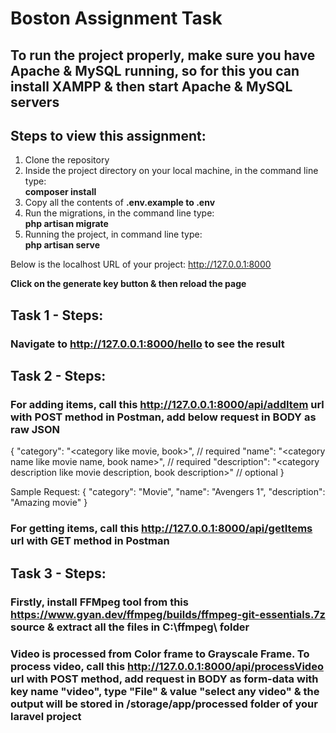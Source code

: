 # Boston Assignment Task

## To run the project properly, make sure you have Apache & MySQL running, so for this you can install XAMPP & then start Apache & MySQL servers

## Steps to view this assignment:
1) Clone the repository
2) Inside the project directory on your local machine, in the command line type:<br>
**composer install**
3) Copy all the contents of **.env.example to .env**
4) Run the migrations, in the command line type:<br>
**php artisan migrate**
3) Running the project, in command line type:<br>
**php artisan serve**

Below is the localhost URL of your project:
http://127.0.0.1:8000

**Click on the generate key button & then reload the page**

## Task 1 - Steps:
### Navigate to http://127.0.0.1:8000/hello to see the result

## Task 2 - Steps:
### For adding items, call this http://127.0.0.1:8000/api/addItem url with POST method in Postman, add below request in BODY as raw JSON
{
    "category": "<category like movie, book>", // required
    "name": "<category name like movie name, book name>", // required
    "description": "<category description like movie description, book description>" // optional
}

Sample Request:
{
    "category": "Movie",
    "name": "Avengers 1",
    "description": "Amazing movie"
}
### For getting items, call this http://127.0.0.1:8000/api/getItems url with GET method in Postman

## Task 3 - Steps:
### Firstly, install FFMpeg tool from this https://www.gyan.dev/ffmpeg/builds/ffmpeg-git-essentials.7z source & extract all the files in C:\ffmpeg\ folder
### Video is processed from Color frame to Grayscale Frame. To process video, call this http://127.0.0.1:8000/api/processVideo url with POST method, add request in BODY as form-data with key name "video", type "File" & value "select any video" & the output will be stored in /storage/app/processed folder of your laravel project

